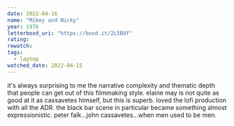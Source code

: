 ```yaml
---
date: 2022-04-16
name: "Mikey and Nicky"
year: 1976
letterboxd_uri: "https://boxd.it/2L5BUf"
rating: 
rewatch: 
tags:
  - laptop
watched_date: 2022-04-15
---
```


it's always surprising to me the narrative complexity and thematic depth that people can get out of this filmmaking style. elaine may is not quite as good at it as cassavetes himself, but this is superb. loved the lofi production with all the ADR. the black bar scene in particular became something almost expressionistic. peter falk...john cassavetes...when men used to be men.
